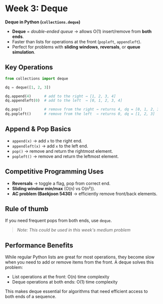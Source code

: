 # Week 3: Deque

**Deque in Python (`collections.deque`)**
- **Deque** = *double-ended queue* → allows O(1) insert/remove from **both ends**.
- Faster than lists for operations at the front (`popleft`, `appendleft`).
- Perfect for problems with **sliding windows**, **reversals**, or **queue simulation**.

## Key Operations

```python
from collections import deque

dq = deque([1, 2, 3])

dq.append(4)      # add to the right → [1, 2, 3, 4]
dq.appendleft(0)  # add to the left  → [0, 1, 2, 3, 4]

dq.pop()          # remove from the right → returns 4, dq = [0, 1, 2, 3]
dq.popleft()      # remove from the left  → returns 0, dq = [1, 2, 3]
```

## Append & Pop Basics

- `append(x)` → add `x` to the right end.
- `appendleft(x)` → add `x` to the left end.
- `pop()` → remove and return the rightmost element.
- `popleft()` → remove and return the leftmost element.

## Competitive Programming Uses

- **Reversals** → toggle a flag, pop from correct end.
- **Sliding window min/max** (O(n) vs O(n²)).
- **AC problem (Baekjoon 5430)** → efficiently remove front/back elements.

## Rule of thumb

If you need frequent pops from both ends, use `deque`.

> *Note: This could be used in this week's medium problem*

## Performance Benefits

While regular Python lists are great for most operations, they become slow when you need to add or remove items from the front. A deque solves this problem:

- List operations at the front: O(n) time complexity
- Deque operations at both ends: O(1) time complexity

This makes deque essential for algorithms that need efficient access to both ends of a sequence.